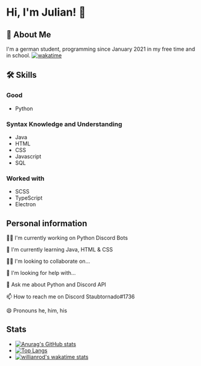
# Hi, I'm Julian! 👋


## 🚀 About Me
I'm a german student, programming since January 2021 in my free time and in school.
[![wakatime](https://wakatime.com/badge/user/321afb87-dbaf-4d4f-9be2-129725dc9a42.svg)](https://wakatime.com/@321afb87-dbaf-4d4f-9be2-129725dc9a42)


## 🛠 Skills
### Good
- Python
### Syntax Knowledge and Understanding
- Java
- HTML
- CSS
- Javascript
- SQL
### Worked with
- SCSS
- TypeScript
- Electron

## Personal information
👩‍💻 I'm currently working on Python Discord Bots

🧠 I'm currently learning Java, HTML & CSS

👯‍♀️ I'm looking to collaborate on...

🤔 I'm looking for help with...

💬 Ask me about Python and Discord API 

📫 How to reach me on Discord Staubtornado#1736

😄 Pronouns he, him, his


## Stats
- [![Anurag's GitHub stats](https://github-readme-stats.vercel.app/api?username=Staubtornado&count_private=true&show_icons=true)](https://github.com/anuraghazra/github-readme-stats)
- [![Top Langs](https://github-readme-stats.vercel.app/api/top-langs/?username=Staubtornado)](https://github.com/anuraghazra/github-readme-stats)
- [![willianrod's wakatime stats](https://github-readme-stats.vercel.app/api/wakatime?username=Staubtornado)](https://github.com/anuraghazra/github-readme-stats)

